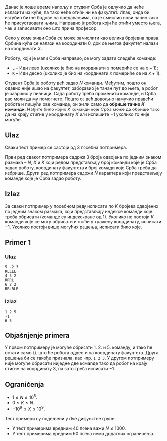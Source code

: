 Данас је лоше време напољу и студент Срба је одлучио да неће излазити из куће, па тако неће отићи ни на факултет. Ипак, онда би изгубио битне бодове на предавањима, па је смислио нови начин како ће присуствовати њима. Направио је робота који ће отићи уместо њега, чак и записивати оно што прича професор.

Село у коме живи Срба се може замислити као велика бројевна права. Србина кућа се налази на координати $0$, док се његов факултет налази на координати $X$.

Роботу, који је мали Срба направио, се могу задати следеће команде:

*  `L` – Иди лево (uколико је био на координати $x$ помериће се на $x-1$);
* `R` – Иди десно (uколико је био на координати $x$ помериће се на $x+1$).

Студент Срба је роботу већ задао $N$ команди. Међутим, пошто он одавно није ишао на факултет, заборавио је тачан пут до њега, а робот је завршио у пивници. Сада роботу треба променити команде, и Срба вас моли да му помогнете. Пошто се већ довољно намучио правећи робота и пишући ове команде, он жели само да **обрише тачно $K$ команди**. Нађите било којих $K$ команди које Срба може да обрише тако да на крају стигне у координату $X$ или испишите $-1$ уколико то није могуће.

## Ulaz
Сваки тест пример се састоји од $3$ посебна потпримера.

Први ред сваког потпримера садржи $3$ броја одвојена по једним знаком размака – $N$, $X$ и $K$ који редом представљају број команди које је Срба задао роботу, координату факултета и број комади које Срба треба да избрише. Други ред потпримера садржи $N$ карактера који представљају команде које је Срба задао роботу.

## Izlaz
За сваки потпример у посебном реду исписати по $K$ бројева одвојених по једним знаком размака, који представљају индексе команди које треба обрисати (команде су индексиране од $1$). Уколико не постоји $K$ команди које се могу обрисати и стићи у тражену координату, исписати $-1$. Уколико постоји више могућих решења, исписати било које.

## Primer 1
### Ulaz
```
5 -2 3
RLLLL
4 3 2
RRRL
6 2 2
RRLRLR
```

### Izlaz
```
1 2 5
-1
6 5
```

## Objašnjenje primera
У првом потпримеру је могуће обрисати $1.$ $2.$ и $5.$ команду, и тако ће остати само `LL` што ће робота одвести на координату факултета. Друга решења би се такође признала, као нпр. `1 2 3`. У другом потпримеру није могуће обрисати ниједне две комаnде тако да робот на крају стигне на координату $3$, па зато треба исписати $-1$.

## Ograničenja

* $1 \leq N \leq 10^5$.
* $0 \leq K \leq N$.
* $-10^9 \leq X \leq 10^9$.

Тест примери су подељени у dve дисјунктне групе: 

* У тест примерима вредним $40$ поена важи $N\leq 1000$.
* У тест примерима вредним $60$ поена нема додатних ограничења.
